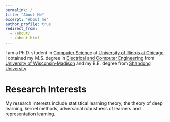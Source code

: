 ```yaml
---
permalink: /
title: "About Me"
excerpt: "About me"
author_profile: true
redirect_from: 
  - /about/
  - /about.html
---
```


I am a Ph.D. student in [Computer Science](https://cs.uic.edu/) at [University of Illinois at Chicago](https://www.uic.edu/). I obtained my M.S. degree in [Electrical and Computer Engineering](https://www.engr.wisc.edu/department/electrical-computer-engineering/) from [University of Wisconsin-Madison](https://www.wisc.edu/) and my B.E. degree from [Shandong University](https://en.sdu.edu.cn/).

Research Interests
======
My research interests include statistical learning theory, the theory of deep learning, kernel methods, adversarial robustness of learners and representation learning.